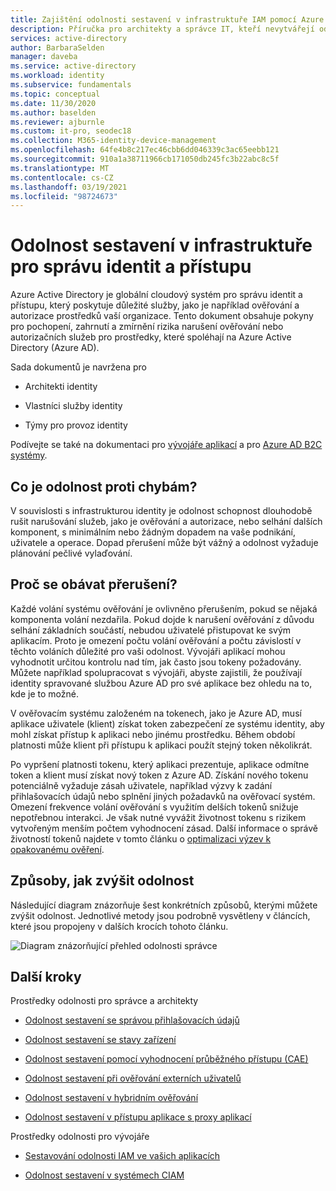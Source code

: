 ```yaml
---
title: Zajištění odolnosti sestavení v infrastruktuře IAM pomocí Azure Active Directory
description: Příručka pro architekty a správce IT, kteří nevytvářejí odolnost proti výpadkům své infrastruktury IAM.
services: active-directory
author: BarbaraSelden
manager: daveba
ms.service: active-directory
ms.workload: identity
ms.subservice: fundamentals
ms.topic: conceptual
ms.date: 11/30/2020
ms.author: baselden
ms.reviewer: ajburnle
ms.custom: it-pro, seodec18
ms.collection: M365-identity-device-management
ms.openlocfilehash: 64fe4b8c217ec46cbb6dd046339c3ac65eebb121
ms.sourcegitcommit: 910a1a38711966cb171050db245fc3b22abc8c5f
ms.translationtype: MT
ms.contentlocale: cs-CZ
ms.lasthandoff: 03/19/2021
ms.locfileid: "98724673"
---
```

# <a name="build-resilience-in-your-identity-and-access-management-infrastructure"></a>Odolnost sestavení v infrastruktuře pro správu identit a přístupu

Azure Active Directory je globální cloudový systém pro správu identit a přístupu, který poskytuje důležité služby, jako je například ověřování a autorizace prostředků vaší organizace. Tento dokument obsahuje pokyny pro pochopení, zahrnutí a zmírnění rizika narušení ověřování nebo autorizačních služeb pro prostředky, které spoléhají na Azure Active Directory (Azure AD). 

Sada dokumentů je navržena pro

* Architekti identity

* Vlastníci služby identity

* Týmy pro provoz identity

Podívejte se také na dokumentaci pro [vývojáře aplikací](./resilience-app-development-overview.md) a pro [Azure AD B2C systémy](resilience-b2c.md).

## <a name="what-is-resilience"></a>Co je odolnost proti chybám?

V souvislosti s infrastrukturou identity je odolnost schopnost dlouhodobě rušit narušování služeb, jako je ověřování a autorizace, nebo selhání dalších komponent, s minimálním nebo žádným dopadem na vaše podnikání, uživatele a operace. Dopad přerušení může být vážný a odolnost vyžaduje plánování pečlivé vylaďování.

## <a name="why-worry-about-disruption"></a>Proč se obávat přerušení?

Každé volání systému ověřování je ovlivněno přerušením, pokud se nějaká komponenta volání nezdařila. Pokud dojde k narušení ověřování z důvodu selhání základních součástí, nebudou uživatelé přistupovat ke svým aplikacím. Proto je omezení počtu volání ověřování a počtu závislostí v těchto voláních důležité pro vaši odolnost. Vývojáři aplikací mohou vyhodnotit určitou kontrolu nad tím, jak často jsou tokeny požadovány. Můžete například spolupracovat s vývojáři, abyste zajistili, že používají identity spravované službou Azure AD pro své aplikace bez ohledu na to, kde je to možné. 

V ověřovacím systému založeném na tokenech, jako je Azure AD, musí aplikace uživatele (klient) získat token zabezpečení ze systému identity, aby mohl získat přístup k aplikaci nebo jinému prostředku. Během období platnosti může klient při přístupu k aplikaci použít stejný token několikrát.

Po vypršení platnosti tokenu, který aplikaci prezentuje, aplikace odmítne token a klient musí získat nový token z Azure AD. Získání nového tokenu potenciálně vyžaduje zásah uživatele, například výzvy k zadání přihlašovacích údajů nebo splnění jiných požadavků na ověřovací systém. Omezení frekvence volání ověřování s využitím delších tokenů snižuje nepotřebnou interakci. Je však nutné vyvážit životnost tokenu s rizikem vytvořeným menším počtem vyhodnocení zásad. Další informace o správě životností tokenů najdete v tomto článku o [optimalizaci výzev k opakovanému ověření](../authentication/concepts-azure-multi-factor-authentication-prompts-session-lifetime.md).

## <a name="ways-to-increase-resilience"></a>Způsoby, jak zvýšit odolnost
Následující diagram znázorňuje šest konkrétních způsobů, kterými můžete zvýšit odolnost. Jednotlivé metody jsou podrobně vysvětleny v článcích, které jsou propojeny v dalších krocích tohoto článku.
  
![Diagram znázorňující přehled odolnosti správce](./media/resilience-in-infrastructure/admin-resilience-overview.png)

## <a name="next-steps"></a>Další kroky
Prostředky odolnosti pro správce a architekty
 
* [Odolnost sestavení se správou přihlašovacích údajů](resilience-in-credentials.md)

* [Odolnost sestavení se stavy zařízení](resilience-with-device-states.md)

* [Odolnost sestavení pomocí vyhodnocení průběžného přístupu (CAE)](resilience-with-continuous-access-evaluation.md)

* [Odolnost sestavení při ověřování externích uživatelů](resilience-b2b-authentication.md)

* [Odolnost sestavení v hybridním ověřování](resilience-in-hybrid.md)

* [Odolnost sestavení v přístupu aplikace s proxy aplikací](resilience-on-premises-access.md)

Prostředky odolnosti pro vývojáře

* [Sestavování odolnosti IAM ve vašich aplikacích](resilience-app-development-overview.md)

* [Odolnost sestavení v systémech CIAM](resilience-b2c.md)